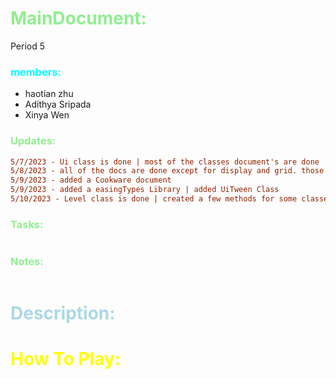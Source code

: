 # <span style="color:lightgreen;">MainDocument:</span>
Period 5
### <span style="color:cyan;">members:</span>
* haotian zhu
* Adithya Sripada
* Xinya Wen

### <span style="color:lightgreen;">Updates:</span>
```diff
5/7/2023 - Ui class is done | most of the classes document's are done 
5/8/2023 - all of the docs are done except for display and grid. those will be finished as we work
5/9/2023 - added a Cookware document
5/9/2023 - added a easingTypes Library | added UiTween Class
5/10/2023 - Level class is done | created a few methods for some classes
```
### <span style="color:lightgreen;">Tasks:</span>
```diff

```
### <span style="color:lightgreen;">Notes:</span>
```diff
```


# <span style="color:lightblue;">Description:</span> 

# <span style="color:yellow;">How To Play:</span>